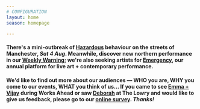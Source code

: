 ```yaml
---
# CONFIGURATION
layout: home
season: homepage

---
```

#### There's a mini-outbreak of [Hazardous](/current/2018-springsummer/hazardshadowgirl/) behaviour on the streets of Manchester, *Sat 4 Aug*. Meanwhile, discover new northern performance in our <a href="http://wordofwarning.posthaven.com" target="_blank">Weekly Warning</a>; we're also seeking artists for [Emergency](/hab/emergency), our annual platform for live art + contemporary performance.        
#### We'd like to find out more about our audiences — WHO you are, WHY you come to our events, WHAT you think of us… If you came to see [Emma + Vijay](/current/2018-worksahead) during Works Ahead or saw [Deborah](/current/2018-springsummer/pearson) at The Lowry and would like to give us feedback, please go to our <a href="http://research.audiencesurveys.org/s.asp?k=152950990710" target="_blank">online survey</a>. *Thanks!*
